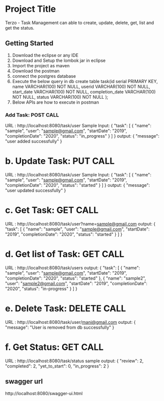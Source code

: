 # Project Title

Terzo - Task Management can able to create, update, delete, get, list and get the status.

## Getting Started

1. Download the eclipse or any IDE
2. Download and Setup the lombok jar in eclipse
3. Import the project as maven
4. Download the postman
5. connect the postgres database
6. Execute the below query in db
	create table task(id serial PRIMARY KEY,
				  name VARCHAR(100) NOT NULL, 
				  userid VARCHAR(100) NOT NULL, 
				  start_date VARCHAR(100) NOT NULL,
				  completion_date VARCHAR(100) NOT NULL, 
				  status VARCHAR(100) NOT NULL
				  );
7. Below APIs are how to execute in postman


### Add Task: POST CALL

URL : http://localhost:8080/task/user
Sample Input: 
{
    "task": [
        {
            "name": "sample",
            "user": "sample@gmail.com",
            "startDate": "2019",
            "completionDate": "2020",
            "status": "in_progress"
        }
    ]
}
output:
{
    "message": "user added successfully"
}

b. Update Task: PUT CALL
===========================
URL : http://localhost:8080/task/user
Sample Input: 
{
    "task": [
        {
            "name": "sample",
            "user": "sample@gmail.com",
            "startDate": "2019",
            "completionDate": "2020",
            "status": "started"
        }
    ]
}
output:
{
    "message": "user updated successfully"
}

c. Get Task: GET CALL
=====================
URL : http://localhost:8080/task/user?name=sample@gmail.com
output:
{
    "task": [
        {
            "name": "sample",
            "user": "sample@gmail.com",
            "startDate": "2019",
            "completionDate": "2020",
            "status": "started"
        }
    ]
}

d. Get list of Task: GET CALL
=============================
URL : http://localhost:8080/task/users
output:
{
    "task": [
        {
            "name": "sample",
            "user": "sample@gmail.com",
            "startDate": "2019",
            "completionDate": "2020",
            "status": "started"
        },
        {
            "name": "sample2",
            "user": "sample2@gmail.com",
            "startDate": "2019",
            "completionDate": "2020",
            "status": "in-progress"
        }
    ]
}




e. Delete Task: DELETE CALL
===========================
URL : http://localhost:8080/task/user/mani@gmail.com
output:
{
    "message": "User is removed from db successfully"
}

f. Get Status: GET CALL
======================= 
URL : http://localhost:8080/task/status
sample output:
{
    "review": 2,
    "completed": 2,
    "yet_to_start": 0,
    "in_progress": 2
}

## swagger url
http://localhost:8080/swagger-ui.html

